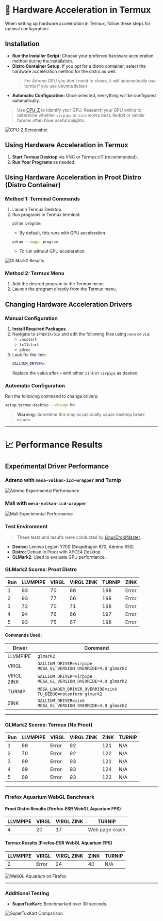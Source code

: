 # :mechanical_arm: Hardware Acceleration in Termux

When setting up hardware acceleration in Termux, follow these steps for optimal configuration:

## Installation
- **Run the Installer Script:** Choose your preferred hardware acceleration method during the installation.
- **Distro Container Setup:** If you opt for a distro container, select the hardware acceleration method for the distro as well.
  >For Adreno GPU you don't nedd to chose, it will automatically use turnip if you use ubuntu/debian 
- **Automatic Configuration:** Once selected, everything will be configured automatically.

> Use [CPU-Z](https://play.google.com/store/apps/details?id=com.cpuid.cpu_z&pcampaignid=web_share) to identify your GPU. Research your GPU online to determine whether `virpipe` or `zink` works best; Reddit or similar forums often have useful insights.

![CPU-Z Screenshot](images/cpu-z.png)

## Using Hardware Acceleration in Termux
1. **Start Termux Desktop** via VNC or Termux:x11 (recommended).
2. **Run Your Programs** as needed.

## Using Hardware Acceleration in Proot Distro (Distro Container)

### Method 1: Terminal Commands
1. Launch Termux Desktop.
2. Run programs in Termux terminal:
   ```bash
   pdrun program
   ```
   - By default, this runs with GPU acceleration.
   ```bash
   pdrun --nogpu program
   ```
   - To run without GPU acceleration.

![GLMark2 Results](images/pdrun-glmark2.png)

### Method 2: Termux Menu
1. Add the desired program to the Termux menu.
2. Launch the program directly from the Termux menu.

## Changing Hardware Acceleration Drivers

### Manual Configuration
1. **Install Required Packages.**
2. Navigate to `$PREFIX/bin` and edit the following files using `nano` or `vim`:
   - `vncstart`
   - `tx11start`
   - `pdrun`
3. Look for the line:
   ```bash
   GALLIUM_DRIVER=
   ```
   Replace the value after `=` with either `zink` or `virpipe` as desired.

### Automatic Configuration
Run the following command to change drivers:
```bash
setup-termux-desktop --change hw
```
> **Warning:** Sometime this may occasionally cause desktop break issues.

---

# :chart_with_upwards_trend: Performance Results

## Experimental Driver Performance

### Adreno with `mesa-vulkan-icd-wrapper` and Turnip
![Adreno Experimental Performance](./images/exp-hwa-adreno.png)

### Mali with `mesa-vulkan-icd-wrapper`
![Mali Experimental Performance](./images/exp-hwa-mali.png)

### Test Environment
> These tests and results were conducted by [LinuxDroidMaster](https://github.com/LinuxDroidMaster).

- **Device:** Lenovo Legion Y700 (Snapdragon 870, Adreno 650)
- **Distro:** Debian in Proot with XFCE4 Desktop
- **GLMark2**: Used to evaluate GPU performance.

### GLMark2 Scores: Proot Distro

| Run | LLVMPIPE | VIRGL | VIRGL ZINK | TURNIP | ZINK |
|-----|----------|-------|------------|--------|------|
| 1   | 93       | 70    | 66         | 198    | Error|
| 2   | 93       | 77    | 66         | 198    | Error|
| 3   | 72       | 70    | 71         | 198    | Error|
| 4   | 94       | 76    | 66         | 197    | Error|
| 5   | 93       | 75    | 67         | 198    | Error|

#### Commands Used:

| Driver        | Command                                      |
|---------------|----------------------------------------------|
| LLVMPIPE      | `glmark2`                                   |
| VIRGL         | `GALLIUM_DRIVER=virpipe MESA_GL_VERSION_OVERRIDE=4.0 glmark2` |
| VIRGL ZINK    | `GALLIUM_DRIVER=virpipe MESA_GL_VERSION_OVERRIDE=4.0 glmark2` |
| TURNIP        | `MESA_LOADER_DRIVER_OVERRIDE=zink TU_DEBUG=noconform glmark2` |
| ZINK          | `GALLIUM_DRIVER=zink MESA_GL_VERSION_OVERRIDE=4.0 glmark2`   |

---

### GLMark2 Scores: Termux (No Proot)

| Run | LLVMPIPE | VIRGL | VIRGL ZINK | ZINK | TURNIP |
|-----|----------|-------|------------|------|--------|
| 1   | 69       | Error | 92         | 121  | N/A    |
| 2   | 70       | Error | 92         | 122  | N/A    |
| 3   | 69       | Error | 93         | 121  | N/A    |
| 4   | 69       | Error | 93         | 124  | N/A    |
| 5   | 69       | Error | 93         | 123  | N/A    |

---

### Firefox Aquarium WebGL Benchmark

#### Proot Distro Results (Firefox-ESR WebGL Aquarium FPS)
| LLVMPIPE | VIRGL | VIRGL ZINK | TURNIP        |
|----------|-------|------------|---------------|
| 4        | 20    | 17         | Web page crash|

#### Termux Results (Firefox-ESR WebGL Aquarium FPS)
| LLVMPIPE | VIRGL | VIRGL ZINK | ZINK | TURNIP |
|----------|-------|------------|------|--------|
| 2        | Error | 24         | 40   | N/A    |

![WebGL Aquarium on Firefox](./images/webglaquarium.png)

---

### Additional Testing
- **SuperTuxKart:** Benchmarked over 30 seconds.

![SuperTuxKart Comparison](./images/supertuxkart_comparison.png)